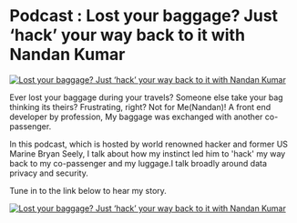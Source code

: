 # Podcast : Lost your baggage? Just ‘hack’ your way back to it with Nandan Kumar

[![Lost your baggage? Just ‘hack’ your way back to it with Nandan Kumar](https://nandan.dev/images/athack.jpg)](https://www.buzzsprout.com/1977755/10525957-lost-your-baggage-just-hack-your-way-back-to-it-with-nandan-kumar)


Ever lost your baggage during your travels? Someone else take your bag thinking its theirs? Frustrating, right? 
Not for Me(Nandan)! A front end developer by profession, My baggage was exchanged with another co-passenger. 

In this podcast, which is hosted by world renowned hacker and former US Marine Bryan Seely,
I talk about how my instinct led him to 'hack' my way back to my co-passenger and my luggage.I talk broadly around data privacy and security.

Tune in to the link below to hear my story.

[![Lost your baggage? Just ‘hack’ your way back to it with Nandan Kumar](https://user-images.githubusercontent.com/6882879/218335307-92444a92-c7e9-4795-b14f-8cec1c765c31.png)](https://www.buzzsprout.com/1977755/10525957-lost-your-baggage-just-hack-your-way-back-to-it-with-nandan-kumar)

